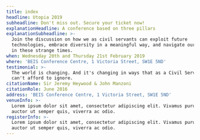 ```yaml
---
title: index
headline: Utopia 2019
subheadline: Don't miss out. Secure your ticket now!
explanationHeadline: A conference based on three pillars
explanationSubheadline: >-
  Join the discussion on how we as civil servants can exploit future
  technologies, embrace diversity in a meaningful way, and navigate our careers
  in these strange times.
when: Wednesday 20th and Thursday 21st February 2019
where: 'BEIS Conference Centre, 1 Victoria Street, SW1E 5ND'
testimonial: >-
  The world is changing. And it's changing in ways that as a Civil Service, we
  can't afford to ignore.
citationName: Sir Jeremy Heywood & John Manzoni
citationRole: June 2016
address: 'BEIS Conference Centre, 1 Victoria Street, SW1E 5ND'
venueInfo: >-
  Lorem ipsum dolor sit amet, consectetur adipiscing elit. Vivamus purus metus,
  auctor ut semper quis, viverra ac odio.
registerInfo: >-
  Lorem ipsum dolor sit amet, consectetur adipiscing elit. Vivamus purus metus,
  auctor ut semper quis, viverra ac odio.
---
```


